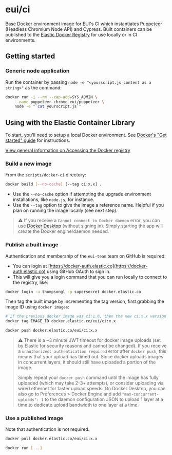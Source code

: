# eui/ci

Base Docker environment image for EUI's CI which instantiates Puppeteer (Headless Chromium Node API) and Cypress.
Built containers can be published to the [Elastic Docker Registry](https://container-library.elastic.co) for use locally or in CI environments.

## Getting started

### Generic node application
Run the container by passing `node -e "<yourscript.js content as a string>"` as the command:

```bash
docker run -i --rm --cap-add=SYS_ADMIN \
    --name puppeteer-chrome eui/puppeteer \
    node -e "`cat yourscript.js`"
```

## Using with the Elastic Container Library

To start, you'll need to setup a local Docker environment. See [Docker's "Get started" guide](https://docs-stage.docker.com/get-started/) for instructions.

[View general information on Accessing the Docker registry](https://github.com/elastic/infra/blob/master/docs/container-registry/accessing-the-docker-registry.md)

### Build a new image

From the `scripts/docker-ci` directory:

```bash
docker build [--no-cache] [--tag ci:x.x] .
```

* Use the `--no-cache` option if attempting the upgrade environment installations, like `node.js`, for instance.
* Use the `--tag` option to give the image a reference name. Helpful if you plan on running the image locally (see next step).

> :warning: If you receive a `Cannot connect to Docker daemon` error, you can use [Docker Desktop](https://docs.docker.com/desktop/#download-and-install) (without signing in). Simply starting the app will create the Docker engine/daemon needed.


### Publish a built image

Authentication and membership of the `eui-team` team on GitHub is required:

* You can login at [https://docker-auth.elastic.co](https://docker-auth.elastic.co) using GitHub OAuth to sign in.
* This will give you a login command that you can run locally to connect to the registry, like:

```bash
docker login -u thompsongl -p supersecret docker.elastic.co
```

Then tag the built image by incrementing the tag version, first grabbing the image ID using `docker images`:

```bash
# If the previous docker image was ci:1.0, then the new ci:x.x version should be either 1.1 or 2.0, depending on semver
docker tag IMAGE_ID docker.elastic.co/eui/ci:x.x
```

```bash
docker push docker.elastic.co/eui/ci:x.x
```

> :warning: There is a ~3 minute JWT timeout for docker image uploads (set by Elastic for security reasons and cannot be changed). If you receive a `unauthorized: authentication required` error after `docker push`, this means that your upload has timed out. Since docker uploads images in concurrent layers, it should still have uploaded a portion of the image.
> 
> Simply repeat your `docker push` command until the image has fully uploaded (which may take 2-3+ attempts), or consider uploading via wired ethernet for faster upload speeds. On Docker Desktop, you can also go to Preferences > Docker Engine and add `"max-concurrent-uploads": 1` to the daemon configuration JSON to upload 1 layer at a time to dedicate upload bandwidth to one layer at a time.

### Use a published image

Note that authentication is not required.

```bash
docker pull docker.elastic.co/eui/ci:x.x

docker run [...]
```
